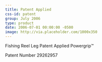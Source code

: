 ```yaml
---
title: Patent Applied
css-id: patent
group: July 2006
type: product
date: 2006-07-01 00:00:00 -0500
image: http://via.placeholder.com/1000x350
---
```


Fishing Reel Leg Patent Applied Powergrip™

Patent Number 29262957